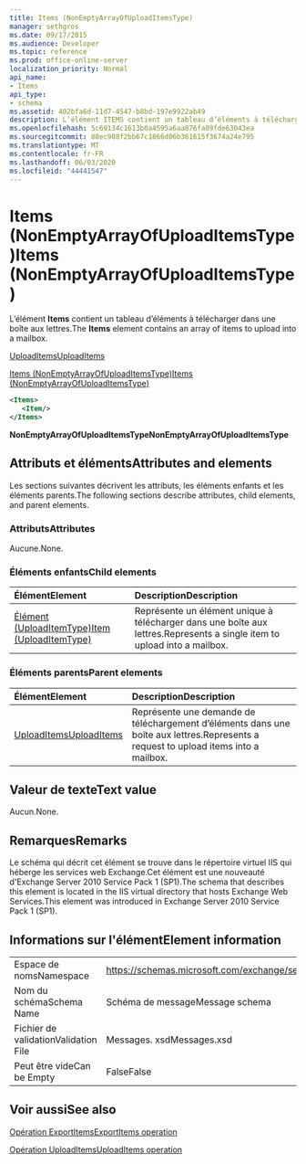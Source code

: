```yaml
---
title: Items (NonEmptyArrayOfUploadItemsType)
manager: sethgros
ms.date: 09/17/2015
ms.audience: Developer
ms.topic: reference
ms.prod: office-online-server
localization_priority: Normal
api_name:
- Items
api_type:
- schema
ms.assetid: 402bfa6d-11d7-4547-b8bd-197e9922ab49
description: L’élément ITEMS contient un tableau d’éléments à télécharger dans une boîte aux lettres.
ms.openlocfilehash: 5c69134c1613b0a4595a6aa876fa09fde63043ea
ms.sourcegitcommit: 88ec988f2bb67c1866d06b361615f3674a24e795
ms.translationtype: MT
ms.contentlocale: fr-FR
ms.lasthandoff: 06/03/2020
ms.locfileid: "44441547"
---
```

# <a name="items-nonemptyarrayofuploaditemstype"></a><span data-ttu-id="5ba50-103">Items (NonEmptyArrayOfUploadItemsType)</span><span class="sxs-lookup"><span data-stu-id="5ba50-103">Items (NonEmptyArrayOfUploadItemsType)</span></span>

<span data-ttu-id="5ba50-104">L’élément **Items** contient un tableau d’éléments à télécharger dans une boîte aux lettres.</span><span class="sxs-lookup"><span data-stu-id="5ba50-104">The **Items** element contains an array of items to upload into a mailbox.</span></span> 
  
[<span data-ttu-id="5ba50-105">UploadItems</span><span class="sxs-lookup"><span data-stu-id="5ba50-105">UploadItems</span></span>](uploaditems.md)
  
[<span data-ttu-id="5ba50-106">Items (NonEmptyArrayOfUploadItemsType)</span><span class="sxs-lookup"><span data-stu-id="5ba50-106">Items (NonEmptyArrayOfUploadItemsType)</span></span>](items-nonemptyarrayofuploaditemstype.md)
  
```XML
<Items>
   <Item/>
</Items>
```

 <span data-ttu-id="5ba50-107">**NonEmptyArrayOfUploadItemsType**</span><span class="sxs-lookup"><span data-stu-id="5ba50-107">**NonEmptyArrayOfUploadItemsType**</span></span>
## <a name="attributes-and-elements"></a><span data-ttu-id="5ba50-108">Attributs et éléments</span><span class="sxs-lookup"><span data-stu-id="5ba50-108">Attributes and elements</span></span>

<span data-ttu-id="5ba50-109">Les sections suivantes décrivent les attributs, les éléments enfants et les éléments parents.</span><span class="sxs-lookup"><span data-stu-id="5ba50-109">The following sections describe attributes, child elements, and parent elements.</span></span>
  
### <a name="attributes"></a><span data-ttu-id="5ba50-110">Attributs</span><span class="sxs-lookup"><span data-stu-id="5ba50-110">Attributes</span></span>

<span data-ttu-id="5ba50-111">Aucune.</span><span class="sxs-lookup"><span data-stu-id="5ba50-111">None.</span></span>
  
### <a name="child-elements"></a><span data-ttu-id="5ba50-112">Éléments enfants</span><span class="sxs-lookup"><span data-stu-id="5ba50-112">Child elements</span></span>

|<span data-ttu-id="5ba50-113">**Élément**</span><span class="sxs-lookup"><span data-stu-id="5ba50-113">**Element**</span></span>|<span data-ttu-id="5ba50-114">**Description**</span><span class="sxs-lookup"><span data-stu-id="5ba50-114">**Description**</span></span>|
|:-----|:-----|
|[<span data-ttu-id="5ba50-115">Élément (UploadItemType)</span><span class="sxs-lookup"><span data-stu-id="5ba50-115">Item (UploadItemType)</span></span>](item-uploaditemtype.md) <br/> |<span data-ttu-id="5ba50-116">Représente un élément unique à télécharger dans une boîte aux lettres.</span><span class="sxs-lookup"><span data-stu-id="5ba50-116">Represents a single item to upload into a mailbox.</span></span>  <br/> |
   
### <a name="parent-elements"></a><span data-ttu-id="5ba50-117">Éléments parents</span><span class="sxs-lookup"><span data-stu-id="5ba50-117">Parent elements</span></span>

|<span data-ttu-id="5ba50-118">**Élément**</span><span class="sxs-lookup"><span data-stu-id="5ba50-118">**Element**</span></span>|<span data-ttu-id="5ba50-119">**Description**</span><span class="sxs-lookup"><span data-stu-id="5ba50-119">**Description**</span></span>|
|:-----|:-----|
|[<span data-ttu-id="5ba50-120">UploadItems</span><span class="sxs-lookup"><span data-stu-id="5ba50-120">UploadItems</span></span>](uploaditems.md) <br/> |<span data-ttu-id="5ba50-121">Représente une demande de téléchargement d’éléments dans une boîte aux lettres.</span><span class="sxs-lookup"><span data-stu-id="5ba50-121">Represents a request to upload items into a mailbox.</span></span>  <br/> |
   
## <a name="text-value"></a><span data-ttu-id="5ba50-122">Valeur de texte</span><span class="sxs-lookup"><span data-stu-id="5ba50-122">Text value</span></span>

<span data-ttu-id="5ba50-123">Aucun.</span><span class="sxs-lookup"><span data-stu-id="5ba50-123">None.</span></span>
  
## <a name="remarks"></a><span data-ttu-id="5ba50-124">Remarques</span><span class="sxs-lookup"><span data-stu-id="5ba50-124">Remarks</span></span>

<span data-ttu-id="5ba50-125">Le schéma qui décrit cet élément se trouve dans le répertoire virtuel IIS qui héberge les services web Exchange.Cet élément est une nouveauté d'Exchange Server 2010 Service Pack 1 (SP1).</span><span class="sxs-lookup"><span data-stu-id="5ba50-125">The schema that describes this element is located in the IIS virtual directory that hosts Exchange Web Services.This element was introduced in Exchange Server 2010 Service Pack 1 (SP1).</span></span>
  
## <a name="element-information"></a><span data-ttu-id="5ba50-126">Informations sur l'élément</span><span class="sxs-lookup"><span data-stu-id="5ba50-126">Element information</span></span>

|||
|:-----|:-----|
|<span data-ttu-id="5ba50-127">Espace de noms</span><span class="sxs-lookup"><span data-stu-id="5ba50-127">Namespace</span></span>  <br/> |https://schemas.microsoft.com/exchange/services/2006/messages  <br/> |
|<span data-ttu-id="5ba50-128">Nom du schéma</span><span class="sxs-lookup"><span data-stu-id="5ba50-128">Schema Name</span></span>  <br/> |<span data-ttu-id="5ba50-129">Schéma de message</span><span class="sxs-lookup"><span data-stu-id="5ba50-129">Message schema</span></span>  <br/> |
|<span data-ttu-id="5ba50-130">Fichier de validation</span><span class="sxs-lookup"><span data-stu-id="5ba50-130">Validation File</span></span>  <br/> |<span data-ttu-id="5ba50-131">Messages. xsd</span><span class="sxs-lookup"><span data-stu-id="5ba50-131">Messages.xsd</span></span>  <br/> |
|<span data-ttu-id="5ba50-132">Peut être vide</span><span class="sxs-lookup"><span data-stu-id="5ba50-132">Can be Empty</span></span>  <br/> |<span data-ttu-id="5ba50-133">False</span><span class="sxs-lookup"><span data-stu-id="5ba50-133">False</span></span>  <br/> |
   
## <a name="see-also"></a><span data-ttu-id="5ba50-134">Voir aussi</span><span class="sxs-lookup"><span data-stu-id="5ba50-134">See also</span></span>



[<span data-ttu-id="5ba50-135">Opération ExportItems</span><span class="sxs-lookup"><span data-stu-id="5ba50-135">ExportItems operation</span></span>](exportitems-operation.md)
  
[<span data-ttu-id="5ba50-136">Opération UploadItems</span><span class="sxs-lookup"><span data-stu-id="5ba50-136">UploadItems operation</span></span>](uploaditems-operation.md)

